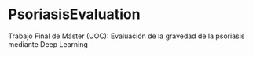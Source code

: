 # PsoriasisEvaluation
Trabajo Final de Máster (UOC): Evaluación de la gravedad de la psoriasis mediante Deep Learning
